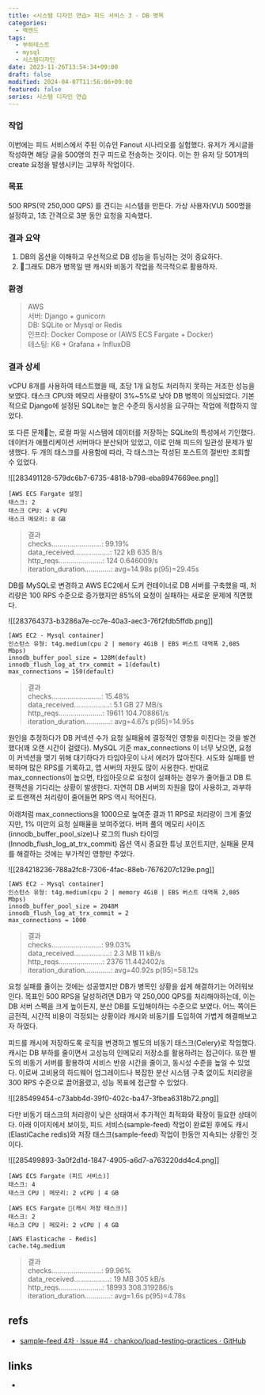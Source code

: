 ```yaml
---
title: <시스템 디자인 연습> 피드 서비스 3 - DB 병목
categories:
  - 백엔드
tags:
  - 부하테스트
  - mysql
  - 시스템디자인
date: 2023-11-26T13:54:34+09:00
draft: false
modified: 2024-04-07T11:56:06+09:00
featured: false
series: 시스템 디자인 연습
---
```

### 작업
이번에는 피드 서비스에서 주된 이슈인 Fanout 시나리오를 실험했다. 유저가 게시글을 작성하면 해당 글을 500명의 친구 피드로 전송하는 것이다. 이는 한 유저 당 501개의 create 요청을 발생시키는 고부하 작업이다.

### 목표
500 RPS(약 250,000 QPS) 를 견디는 시스템을 만든다. 가상 사용자(VU) 500명을 설정하고, 1초 간격으로 3분 동안 요청을 지속했다.

### 결과 요약
1. DB의 옵션을 이해하고 우선적으로 DB 성능을 튜닝하는 것이 중요하다.
2. 그래도 DB가 병목일 땐 캐시와 비동기 작업을 적극적으로 활용하자.

### 환경
> AWS  
> 서버: Django + gunicorn  
DB: SQLite or Mysql or Redis  
인프라: Docker Compose or (AWS ECS Fargate + Docker)  
테스팅: K6 + Grafana + InfluxDB  

### 결과 상세
vCPU 8개를 사용하여 테스트했을 때, 초당 1개 요청도 처리하지 못하는 저조한 성능을 보였다. 태스크 CPU와 메모리 사용량이 3%~5%로 낮아 DB 병목이 의심되었다. 기본적으로 Django에 설정된 SQLite는 높은 수준의 동시성을 요구하는 작업에 적합하지 않았다.

또 다른 문제는, 로컬 파일 시스템에 데이터를 저장하는 SQLite의 특성에서 기인했다. 데이터가 애플리케이션 서버마다 분산되어 있었고, 이로 인해 피드의 일관성 문제가 발생했다. 두 개의 태스크를 사용함에 따라, 각 태스크는 작성된 포스트의 절반만 조회할 수 있었다.

![[283491128-579dc6b7-6735-4818-b798-eba8947669ee.png]]

	[AWS ECS Fargate 설정]
	태스크: 2
	태스크 CPU: 4 vCPU
	태스크 메모리: 8 GB

> 결과  
> checks.........................: 99.19%  
> data_received..................: 122 kB 635 B/s  
> http_reqs......................: 124    0.646009/s  
> iteration_duration.............: avg=14.98s  p(95)=29.45s


DB를 MySQL로 변경하고 AWS EC2에서 도커 컨테이너로 DB 서버를 구축했을 때, 처리량은 100 RPS 수준으로 증가했지만 85%의 요청이 실패하는 새로운 문제에 직면했다.

![[283764373-b3286a7e-cc7e-40a3-aec3-76f2fdb5ffdb.png]]

	[AWS EC2 - Mysql container]
	인스턴스 유형: t4g.medium(cpu 2 | memory 4GiB | EBS 버스트 대역폭 2,085 Mbps)
	innodb_buffer_pool_size = 128M(default)
	innodb_flush_log_at_trx_commit = 1(default)
	max_connections = 150(default)

> 결과  
> checks.........................: 15.48%  
> data_received..................: 5.1 GB 27 MB/s  
> http_reqs......................: 19611  104.708861/s  
> iteration_duration.............: avg=4.67s   p(95)=14.95s


원인을 추정하다가 DB 커넥션 수가 요청 실패율에 결정적인 영향을 미친다는 것을 발견했다(꽤 오랜 시간이 걸렸다). MySQL 기준 max_connections 이 너무 낮으면, 요청이 커넥션을 맺기 위해 대기하다가 타임아웃이 나서 에러가 많아진다. 시도와 실패를 반복하며 많은 RPS를 기록하고, 앱 서버의 자원도 많이 사용한다. 반대로 max_connections이 높으면, 타임아웃으로 요청이 실패하는 경우가 줄어들고 DB 트랜잭션을 기다리는 상황이 발생한다. 자연히 DB 서버의 자원을 많이 사용하고, 과부하로 트랜잭션 처리량이 줄어들면 RPS 역시 적어진다.

아래처럼 max_connections을 1000으로 높여준 결과 11 RPS로 처리량이 크게 줄었지만, 1% 미만의 요청 실패율을 보여주었다. 버퍼 풀의 메모리 사이즈(innodb_buffer_pool_size)나 로그의 flush 타이밍(Innodb_flush_log_at_trx_commit) 옵션 역시 중요한 튜닝 포인트지만, 실패율 문제를 해결하는 것에는 부가적인 영향만 주었다.

![[284218236-788a2fc8-7306-4fac-88eb-7676207c129e.png]]

	[AWS EC2 - Mysql container]
	인스턴스 유형: t4g.medium(cpu 2 | memory 4GiB | EBS 버스트 대역폭 2,085 Mbps)
	innodb_buffer_pool_size = 2048M
	innodb_flush_log_at_trx_commit = 2
	max_connections = 1000

> 결과  
> checks.........................: 99.03%  
> data_received..................: 2.3 MB 11 kB/s  
> http_reqs......................: 2376   11.442402/s  
> iteration_duration.............: avg=40.92s  p(95)=58.12s


요청 실패를 줄이는 것에는 성공했지만 DB가 병목인 상황을 쉽게 해결하기는 어려워보인다. 목표인 500 RPS을 달성하려면 DB가 약 250,000 QPS를 처리해야하는데, 이는 DB 서버 스펙을 크게 높이든지, 분산 DB를 도입해야하는 수준으로 보였다. 어느 쪽이든 금전적, 시간적 비용이 걱정되는 상황이라 캐시와 비동기를 도입하여 가볍게 해결해보고자 하였다.

피드를 캐시에 저장하도록 로직을 변경하고 별도의 비동기 태스크(Celery)로 작업했다. 캐시는 DB 부하를 줄이면서 고성능의 인메모리 저장소를 활용하려는 접근이다. 또한 별도의 비동기 서버를 활용하여 서비스 반응 시간을 줄이고, 동시성 수준을 높일 수 있었다. 이로써 고비용의 하드웨어 업그레이드나 복잡한 분산 시스템 구축 없이도 처리량을 300 RPS 수준으로 끌어올렸고, 성능 목표에 접근할 수 있었다. 

![[285499454-c73abb4d-39f0-402c-ba47-3fbea6318b72.png]]

다만 비동기 태스크의 처리량이 낮은 상태여서 추가적인 최적화와 확장이 필요한 상태이다. 아래 이미지에서 보이듯, 피드 서비스(sample-feed) 작업이 완료된 후에도 캐시(ElastiCache redis)와 저장 태스크(sample-feed) 작업이 한동안 지속되는 상황인 것이다.

![[285499893-3a0f2d1d-1847-4905-a6d7-a763220dd4c4.png]]

	[AWS ECS Fargate (피드 서비스)]
	태스크: 4
	태스크 CPU | 메모리: 2 vCPU | 4 GB
	
	[AWS ECS Fargate (캐시 저장 태스크)]
	태스크: 2
	태스크 CPU | 메모리: 2 vCPU | 4 GB
	
	[AWS Elasticache - Redis]
	cache.t4g.medium

> 결과  
> checks.........................: 99.96%   
> data_received..................: 19 MB  305 kB/s  
> http_reqs......................: 18993  308.319286/s  
> iteration_duration.............: avg=1.6s  p(95)=4.78s


## refs
- [sample-feed 4차 · Issue #4 · chankoo/load-testing-practices · GitHub](https://github.com/chankoo/load-testing-practices/issues/4)


## links
- 
